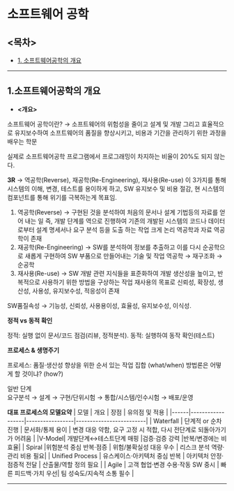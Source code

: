 # 소프트웨어 공학

## <목차>
  - [1. 소프트웨어공학의 개요](#1.소프트웨어공학의-개요)


-----------------------------------------------------

## 1.소프트웨어공학의 개요

- **<개요>**
  
소프트웨어 공학이란? → 소프트웨어의 위험성을 줄이고 설계 및 개발 그리고 효율적으로 유지보수하여 소프트웨어의 품질을 향상시키고,
비용과 기간을 관리하기 위한 과정을 배우는 학문 <br>

실제로 소프트웨어공학 프로그램에서 프로그래밍이 차지하는 비율이 20%도 되지 않는다.

  **3R** → 역공학(Reverse), 재공학(Re-Engineering), 재사용(Re-use)
이 3가지를 통해 시스템의 이해, 변경, 테스트를 용이하게 하고, SW 유지보수 및 비용 절감, 현 시스템의 컴포넌트를 통해 위기를 극복하는게 목표임. 

 1. 역공학(Reverse) → 구현된 것을 분석하여 처음의 문서나 설계 기법등의 자료를 얻어 내는 일 즉, 개발 단계를 역으로 진행하여 기존의 개발된 시스템의 코드나 데이터로부터 설계 명세서나 요구 분석 등을 도출 하는 작업 크게 논리 역공학과 자료 역공학이 존재 
 2. 재공학(Re-Engineering) → SW를 분석하여 정보를 추출하고 이를 다시 순공학으로 새롭게 구현하여 SW 부품으로 만들어내는 기술 및 작업 역공학 → 재구조화 → 순공학
 3. 재사용(Re-use) → SW 개발 관련 지식들을 표준화하여 개발 생산성을 높이고, 반복적으로 사용하기 위한 방법을 구상하는 작업
재사용의 목표로 신뢰성, 확장성, 생산성, 사용성, 유지보수성, 적응성이 존재 

SW품질속성  → 기능성, 신뢰성, 사용용이성, 효율성, 유지보수성, 이식성.

**정적 vs 동적 확인**

정적: 실행 없이 문서/코드 점검(리뷰, 정적분석).
동적: 실행하여 동작 확인(테스트)

**프로세스 & 생명주기**

프로세스: 품질·생산성 향상을 위한 순서 있는 작업 집합 (what/when)
방법론은 어떻게 할 것이냐? (how?)

일반 단계 <br>
요구분석 → 설계 → 구현/단위시험 → 통합/시스템/인수시험 → 배포/운영


**대표 프로세스의 모델요약**
| 모델 | 개요 | 장점 | 유의점 및 적용 |
|------|------------------|-----------------|-------------------------|
| Waterfall |	단계적 or 순차 진행 | 문서화/통제 용이	| 변경 대응 약함, 요구 고정 시 적합, 다시 전단계로 되돌아가기가 어려움 |
|V-Model|	개발단계↔테스트단계 매핑	|검증·검증 강력	|반복/변경에는 비효율|
| Spiral	|위험분석 중심 반복·점증	| 위험/불확실성 대응 우수	| 리스크 분석 역량·관리 비용 필요|
| Unified Process |	유스케이스·아키텍처 중심 반복 |	아키텍처 안정·점증적 전달 |	산출물/역할 정의 필요 |
| Agile |	고객 협업·변경 수용·작동 SW 중시 | 빠른 피드백·가치 우선| 팀 성숙도/지속적 소통 필수 |

-----------------------------------------------
